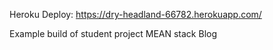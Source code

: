 Heroku Deploy: https://dry-headland-66782.herokuapp.com/

Example build of student project MEAN stack Blog
